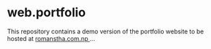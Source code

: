 # web.portfolio
This repository contains a demo version of the portfolio website to be hosted at <a href="romanstha.com.np">  romanstha.com.np <a/>...
